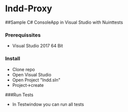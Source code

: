 # Indd-Proxy
##Sample C# ConsoleApp in Visual Studio with Nuinttests

### Prerequissites
- Visual Studio 2017 64 Bit

### Install
- Clone repo
- Open Visual Studio
- Open Project "Indd.sln"
- Project->create
 
###Run Tests
- In Testwindow you can run all tests

